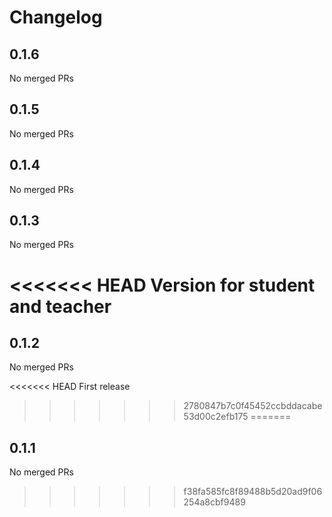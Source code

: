 # Changelog

<!-- <START NEW CHANGELOG ENTRY> -->

## 0.1.6

No merged PRs

<!-- <END NEW CHANGELOG ENTRY> -->

## 0.1.5

No merged PRs

## 0.1.4

No merged PRs

## 0.1.3

No merged PRs

<<<<<<< HEAD
Version for student and teacher
=======

## 0.1.2

No merged PRs

<<<<<<< HEAD
First release
>>>>>>> 2780847b7c0f45452ccbddacabe53d00c2efb175
=======

## 0.1.1

No merged PRs

>>>>>>> f38fa585fc8f89488b5d20ad9f06254a8cbf9489
